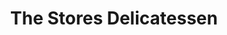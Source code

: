 ---
title: "The Stores Delicatessen"
url: /hartford-northwich/the-stores-delicatessen/
shop: deli
---
